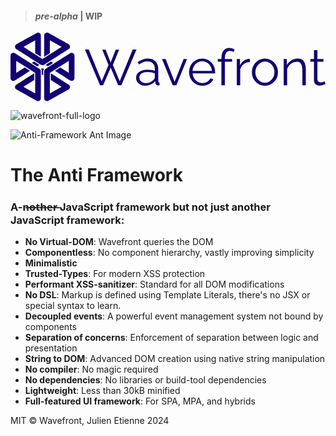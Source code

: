 > #### _pre-alpha_ | WIP

<?xml version="1.0" encoding="UTF-8" standalone="no"?>
<svg
   width="158.59123mm"
   height="34.475056mm"
   viewBox="0 0 158.59123 34.475056"
   version="1.1"
   id="svg1"
   xml:space="preserve"
   xmlns="http://www.w3.org/2000/svg"
   xmlns:svg="http://www.w3.org/2000/svg"><defs
     id="defs1" /><g
     id="layer1"
     transform="translate(-32.494497,-84.276884)"><path
       style="font-size:96px;font-family:Raleway;white-space:pre;fill:#120073"
       d="m 170.17209,282.79284 h 6.336 l 9.6,24.192 9.696,-24.192 h 6.432 l -11.904,29.088 13.056,30.816 24.672,-60.384 h 7.296 l -28.896,68.16 h -5.952 l -14.304,-33.696 -14.4,33.696 h -5.856 l -28.8,-68.16 h 7.2 l 24.768,60.384 12.96,-30.816 z m 64.31982,53.28 q 0,-4.704 2.688,-8.064 2.688,-3.456 7.392,-5.28 4.8,-1.92 11.04,-1.92 3.648,0 7.584,0.576 3.936,0.576 7.008,1.728 v -4.224 q 0,-6.336 -3.744,-10.08 -3.744,-3.744 -10.368,-3.744 -4.032,0 -7.968,1.536 -3.84,1.44 -8.064,4.32 l -2.496,-4.608 q 4.896,-3.36 9.6,-4.992 4.704,-1.728 9.6,-1.728 9.216,0 14.592,5.28 5.376,5.28 5.376,14.592 v 23.136 q 0,1.344 0.576,2.016 0.576,0.576 1.824,0.672 v 5.184 q -1.056,0.096 -1.824,0.192 -0.768,0.096 -1.152,0 -2.4,-0.096 -3.648,-1.536 -1.248,-1.44 -1.344,-3.072 l -0.096,-3.648 q -3.36,4.32 -8.736,6.72 -5.376,2.304 -10.944,2.304 -4.8,0 -8.736,-2.016 -3.84,-2.112 -6.048,-5.568 -2.112,-3.552 -2.112,-7.776 z m 33.504,3.84 q 1.056,-1.344 1.632,-2.592 0.576,-1.248 0.576,-2.208 v -7.296 q -3.264,-1.248 -6.816,-1.92 -3.456,-0.672 -7.008,-0.672 -7.008,0 -11.328,2.784 -4.32,2.784 -4.32,7.584 0,2.784 1.44,5.28 1.44,2.4 4.224,4.032 2.784,1.536 6.528,1.536 4.704,0 8.736,-1.824 4.128,-1.824 6.336,-4.704 z m 36.19176,10.56 -20.256,-50.016 h 6.816 l 17.088,43.488 17.184,-43.488 h 6.432 l -20.256,50.016 z m 56.15975,0.96 q -5.376,0 -9.984,-2.016 -4.608,-2.112 -7.968,-5.664 -3.36,-3.648 -5.28,-8.352 -1.824,-4.704 -1.824,-10.08 0,-7.008 3.168,-12.864 3.264,-5.856 8.928,-9.312 5.664,-3.552 12.864,-3.552 7.392,0 12.864,3.552 5.568,3.552 8.736,9.408 3.168,5.76 3.168,12.672 0,0.768 0,1.536 0,0.672 -0.096,1.056 h -42.816 q 0.48,5.376 2.976,9.6 2.592,4.128 6.624,6.624 4.128,2.4 8.928,2.4 4.896,0 9.216,-2.496 4.416,-2.496 6.144,-6.528 l 5.664,1.536 q -1.536,3.552 -4.704,6.432 -3.168,2.88 -7.488,4.512 -4.224,1.536 -9.12,1.536 z m -18.432,-28.32 h 36.96 q -0.384,-5.472 -2.976,-9.6 -2.496,-4.128 -6.624,-6.432 -4.032,-2.4 -8.928,-2.4 -4.896,0 -8.928,2.4 -4.032,2.304 -6.624,6.528 -2.496,4.128 -2.88,9.504 z m 55.00794,27.36 v -44.832 h -6.912 v -5.184 h 6.912 v -1.344 q 0,-6.144 1.728,-10.56 1.824,-4.416 5.088,-6.72 3.36,-2.4 7.872,-2.4 2.976,0 5.76,0.864 2.784,0.864 4.8,2.304 l -2.016,4.704 q -1.248,-1.056 -3.264,-1.632 -2.016,-0.576 -4.032,-0.576 -4.512,0 -7.008,3.552 -2.4,3.552 -2.4,10.272 v 1.536 h 13.824 v 5.184 h -13.824 v 44.832 z m 54.24,-44.256 q -6.528,0.192 -11.52,3.648 -4.896,3.456 -6.912,9.504 v 31.104 h -6.528 v -50.016 h 6.144 v 12 q 2.592,-5.28 6.816,-8.544 4.32,-3.264 9.12,-3.648 0.96,-0.096 1.632,-0.096 0.768,0 1.248,0.096 z m 28.51191,45.216 q -5.376,0 -9.984,-2.016 -4.512,-2.112 -7.872,-5.664 -3.264,-3.648 -5.088,-8.256 -1.824,-4.704 -1.824,-9.888 0,-5.376 1.824,-9.984 1.824,-4.704 5.184,-8.256 3.36,-3.648 7.872,-5.664 4.608,-2.112 9.984,-2.112 5.376,0 9.888,2.112 4.512,2.016 7.872,5.664 3.36,3.552 5.184,8.256 1.824,4.608 1.824,9.984 0,5.184 -1.824,9.888 -1.824,4.608 -5.184,8.256 -3.264,3.552 -7.872,5.664 -4.512,2.016 -9.984,2.016 z m -18.144,-25.728 q 0,5.568 2.4,10.176 2.496,4.512 6.624,7.2 4.128,2.592 9.12,2.592 4.992,0 9.12,-2.688 4.128,-2.688 6.624,-7.296 2.496,-4.704 2.496,-10.176 0,-5.568 -2.496,-10.176 -2.496,-4.608 -6.624,-7.296 -4.128,-2.688 -9.12,-2.688 -4.992,0 -9.12,2.784 -4.032,2.784 -6.528,7.392 -2.496,4.512 -2.496,10.176 z m 95.99993,24.768 h -6.528 v -27.936 q 0,-8.832 -2.592,-12.864 -2.592,-4.128 -8.16,-4.128 -3.84,0 -7.584,1.92 -3.744,1.824 -6.624,5.088 -2.784,3.168 -4.032,7.296 v 30.624 h -6.528 v -50.016 h 5.952 v 11.328 q 2.016,-3.648 5.28,-6.336 3.264,-2.784 7.392,-4.32 4.128,-1.536 8.544,-1.536 4.128,0 7.008,1.536 2.88,1.536 4.608,4.416 1.728,2.784 2.496,6.816 0.768,3.936 0.768,8.832 z m 37.43974,-2.4 q -0.768,0.288 -2.4,1.056 -1.632,0.768 -3.936,1.344 -2.304,0.576 -4.992,0.576 -2.784,0 -5.28,-1.056 -2.4,-1.056 -3.84,-3.168 -1.44,-2.208 -1.44,-5.376 v -35.808 h -6.912 v -5.184 h 6.912 v -16.896 h 6.528 v 16.896 h 11.52 v 5.184 h -11.52 v 33.984 q 0.192,2.688 1.92,4.032 1.824,1.344 4.128,1.344 2.688,0 4.896,-0.864 2.208,-0.96 2.688,-1.344 z"
       id="text2"
       transform="matrix(0.26458333,0,0,0.26458333,33.666334,18.056142)"
       aria-label="Wavefront" /><path
       style="fill:#120073;fill-opacity:1;stroke-width:0.178635"
       d="m 46.216462,118.74625 c -0.135567,-0.0123 -0.308465,-0.0579 -0.442866,-0.11671 -0.102435,-0.0448 -10.281117,-5.69901 -10.38713,-5.76996 -0.362966,-0.24296 -0.595925,-0.64558 -0.624731,-1.07973 -0.0343,-0.51687 0.194971,-0.99628 0.613989,-1.28387 0.03746,-0.0257 2.074245,-1.32323 4.526208,-2.88339 l 4.458114,-2.83667 0.03448,0.0197 0.03448,0.0197 v 1.65634 1.65633 l -2.717646,1.72941 c -2.165878,1.37829 -2.715102,1.73175 -2.705111,1.74088 0.0069,0.006 1.320167,0.73747 2.91838,1.62482 1.598214,0.88735 2.924123,1.62393 2.946467,1.63686 l 0.04062,0.0235 -3.22e-4,-5.165 -3.22e-4,-5.16499 -4.771853,-3.03598 -4.771856,-3.035977 -0.0025,1.519307 c -0.0014,0.83562 -0.0014,2.20015 0,3.03229 l 0.0025,1.51298 2.153432,-1.37037 c 1.184386,-0.7537 2.158354,-1.37037 2.164369,-1.37037 0.0061,0 0.607733,0.3796 1.337146,0.84355 1.007504,0.64084 1.323512,0.84621 1.314993,0.8546 -0.02399,0.0236 -7.690754,4.89669 -7.754113,4.92858 -0.244286,0.12299 -0.510449,0.17598 -0.767086,0.15272 -0.358976,-0.0325 -0.644135,-0.16535 -0.89644,-0.41753 -0.244691,-0.24457 -0.380081,-0.52985 -0.41472,-0.87386 -0.01393,-0.13834 -0.01393,-11.420861 0,-11.559204 0.03464,-0.34401 0.170029,-0.62929 0.41472,-0.87386 0.163536,-0.163454 0.324573,-0.266922 0.526402,-0.338223 0.378879,-0.133844 0.776428,-0.108177 1.137124,0.07342 0.08145,0.04101 12.521368,7.954947 12.621236,8.029287 0.255724,0.19037 0.443232,0.46692 0.526707,0.77683 0.05141,0.19087 0.04808,-0.30524 0.04813,7.14389 5e-5,6.1662 -0.0014,6.89141 -0.01476,6.98082 -0.0463,0.3118 -0.186275,0.58788 -0.411054,0.81074 -0.297382,0.29485 -0.720195,0.44699 -1.136974,0.40912 z m 4.487804,-0.004 c -0.169353,-0.0208 -0.31032,-0.0633 -0.473156,-0.14259 -0.394247,-0.19213 -0.667747,-0.54398 -0.771629,-0.99267 l -0.02147,-0.0927 -0.0029,-6.91093 c -0.0022,-5.15963 -1.79e-4,-6.93395 0.008,-7.00174 0.03009,-0.24895 0.124838,-0.48645 0.274547,-0.68823 0.06284,-0.0847 0.193965,-0.21775 0.274586,-0.27863 0.09307,-0.0703 12.542416,-7.989901 12.63659,-8.038727 0.340481,-0.176536 0.737819,-0.207078 1.105101,-0.08494 0.207201,0.06891 0.378417,0.172299 0.536375,0.323911 0.253312,0.243133 0.402027,0.548779 0.437153,0.898441 0.01388,0.138242 0.01388,11.420965 0,11.559205 -0.03512,0.34966 -0.183841,0.65531 -0.437153,0.89844 -0.439276,0.42163 -1.089522,0.518 -1.636496,0.24255 -0.06247,-0.0314 -7.734343,-4.90755 -7.758549,-4.93118 -0.0082,-0.008 0.323527,-0.22351 1.311752,-0.85193 0.72753,-0.46264 1.330389,-0.84209 1.339687,-0.84321 0.0094,-0.001 0.984723,0.61427 2.16761,1.36754 l 2.150705,1.3696 0.0025,-1.51887 c 0.0013,-0.83538 0.0013,-2.19951 0,-3.031407 l -0.0025,-1.51254 -4.771702,3.035537 -4.771703,3.03553 -0.0029,4.43045 c -0.0016,2.43675 -7.14e-4,4.76011 0.0019,5.16304 l 0.0048,0.73257 2.953152,-1.64065 c 1.624233,-0.90236 2.951985,-1.64495 2.950558,-1.65022 -0.0014,-0.005 -1.222809,-0.78605 -2.714184,-1.73513 l -2.711592,-1.72556 -0.0022,-1.65343 -0.0022,-1.65343 0.03538,-0.0229 c 0.03259,-0.0211 0.03728,-0.0218 0.05964,-0.009 0.06065,0.0354 8.902461,5.66466 8.962614,5.70614 0.359213,0.24772 0.585654,0.64365 0.614206,1.07395 0.02825,0.42584 -0.118214,0.82011 -0.415158,1.11752 -0.04772,0.0478 -0.124266,0.11351 -0.170128,0.14607 -0.0961,0.0683 -10.325028,5.75432 -10.437013,5.80176 -0.09454,0.04 -0.209554,0.0746 -0.312946,0.094 -0.09916,0.0186 -0.313688,0.026 -0.411022,0.0142 z m -2.449871,-14.13861 c -0.0037,-1.16833 -0.0011,-1.10339 -0.05449,-1.30928 -0.0599,-0.2311 -0.176524,-0.47551 -0.315678,-0.66159 -0.05872,-0.0785 -0.06548,-0.0678 0.09103,-0.14435 0.21568,-0.10547 0.37312,-0.14157 0.621314,-0.14242 0.258203,-9e-4 0.423061,0.0357 0.640433,0.1423 0.156286,0.0766 0.150141,0.0682 0.0985,0.13534 -0.142018,0.18473 -0.261413,0.43254 -0.323152,0.67072 -0.05338,0.20589 -0.05066,0.14095 -0.05449,1.30928 -0.002,0.59539 -0.0054,1.08252 -0.0077,1.08252 -0.0022,0 -0.07603,-0.0458 -0.163881,-0.10171 -0.08785,-0.0559 -0.166483,-0.10337 -0.174733,-0.10538 -0.0082,-0.002 -0.08936,0.0438 -0.180255,0.10171 -0.09089,0.058 -0.167087,0.10538 -0.16932,0.10538 -0.0022,0 -0.0057,-0.48713 -0.0076,-1.08252 z m -3.672469,-4.22289 c -0.725505,-0.462287 -1.319099,-0.844777 -1.319099,-0.849977 0,-0.0145 1.095638,-0.70806 1.10775,-0.70125 0.0058,0.003 0.605662,0.38438 1.332942,0.84689 1.0672,0.678687 1.319858,0.843187 1.309541,0.852597 -0.02861,0.0261 -1.086861,0.69322 -1.098956,0.69276 -0.0073,-3.6e-4 -0.606673,-0.37873 -1.332178,-0.84102 z m 6.160575,0.49613 c -0.297036,-0.18938 -0.543522,-0.34767 -0.547743,-0.35174 -0.0058,-0.006 1.179809,-0.765297 2.637385,-1.689767 0.01864,-0.0118 0.06219,0.0139 0.568739,0.33632 0.301707,0.19201 0.549796,0.35284 0.55131,0.35738 0.0034,0.01 -2.639687,1.693417 -2.657345,1.692667 -0.0068,-3.6e-4 -0.25531,-0.15548 -0.552346,-0.34486 z m -2.319577,-0.19938 c -0.165882,-0.0234 -0.342173,-0.0803 -0.485899,-0.15689 -0.07773,-0.0414 -12.472404,-7.925584 -12.581319,-8.002888 -0.345328,-0.245101 -0.566051,-0.638878 -0.593971,-1.059658 -0.03462,-0.521723 0.199658,-1.005486 0.624731,-1.290014 0.106013,-0.07096 10.284692,-5.72513 10.38713,-5.769961 0.295929,-0.129511 0.620325,-0.155746 0.93036,-0.07524 0.127858,0.0332 0.196804,0.06001 0.316789,0.123174 0.371692,0.195676 0.632151,0.542171 0.732025,0.97383 l 0.02145,0.0927 0.0026,5.474476 0.0026,5.474476 -0.112376,-0.0713 c -0.06181,-0.03921 -0.705974,-0.449098 -1.431478,-0.910847 l -1.3191,-0.839545 -0.0048,-3.245859 -0.0048,-3.24586 -2.947768,1.637646 c -1.621273,0.900706 -2.951607,1.641485 -2.956298,1.646177 -0.01053,0.01053 9.575926,6.114028 9.603277,6.114301 0.02745,3.57e-4 9.614356,-6.103224 9.603515,-6.114067 -0.0048,-0.0048 -1.335261,-0.745705 -2.956534,-1.646411 l -2.947768,-1.637646 -0.0048,3.246277 -0.0048,3.246279 -1.386009,0.882344 c -0.762306,0.485288 -1.406472,0.895081 -1.43148,0.910646 l -0.04547,0.0283 0.0026,-5.474694 0.0026,-5.474692 0.02145,-0.0927 c 0.08382,-0.362258 0.288007,-0.67541 0.571233,-0.876065 0.09956,-0.07052 0.281848,-0.162101 0.391556,-0.19669 0.339612,-0.107078 0.682182,-0.09154 1.00595,0.04562 0.111885,0.0474 10.340978,5.733554 10.436168,5.801265 0.336184,0.239132 0.560122,0.643218 0.586646,1.058573 0.03351,0.524681 -0.204463,1.00723 -0.639585,1.296948 -0.03943,0.02626 -2.859005,1.82163 -6.265721,3.989726 -3.515078,2.237062 -6.239509,3.964949 -6.299179,3.995079 -0.203284,0.10263 -0.369494,0.14322 -0.606977,0.1482 -0.08674,0.002 -0.184243,-3.6e-4 -0.216663,-0.005 z"
       id="path1" /></g></svg>


![wavefront-full-logo](https://github.com/julienetie/wavefront/assets/7676299/e6f0acf9-414a-4eed-9cab-dbc5dd5475ec)

![Anti-Framework Ant Image](https://github.com/julienetie/anti-framework/blob/06398a8ab78780795e143689c2c4ccc426455bb3/anti-framework.webp?raw=true)
# The Anti Framework
### A-n̶o̶t̶h̶e̶r̶ JavaScript framework but not just another JavaScript framework: 

- **No Virtual-DOM**: Wavefront queries the DOM
- **Componentless**: No component hierarchy, vastly improving simplicity
- **Minimalistic**
- **Trusted-Types**: For modern XSS protection
- **Performant XSS-sanitizer**: Standard for all DOM modifications
- **No DSL**: Markup is defined using Template Literals, there's no JSX or special syntax to learn.
- **Decoupled events**: A powerful event management system not bound by components
- **Separation of concerns**: Enforcement of separation between logic and presentation
- **String to DOM**: Advanced DOM creation using native string manipulation
- **No compiler**: No magic required
- **No dependencies**: No libraries or build-tool dependencies
- **Lightweight**: Less than 30kB minified
- **Full-featured UI framework**: For SPA, MPA, and hybrids

MIT © Wavefront, Julien Etienne 2024
